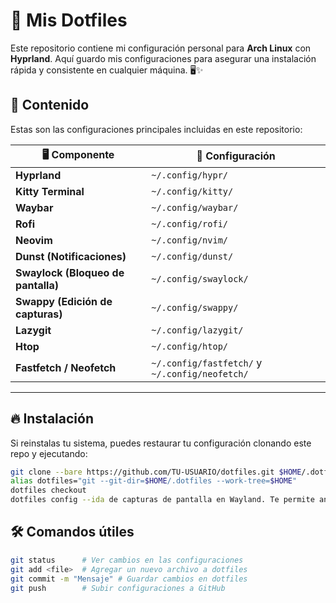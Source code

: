 
# 🚀 Mis Dotfiles

Este repositorio contiene mi configuración personal para **Arch Linux** con **Hyprland**. Aquí guardo mis configuraciones para asegurar una instalación rápida y consistente en cualquier máquina. 🖥️✨

## 📂 Contenido

Estas son las configuraciones principales incluidas en este repositorio:

| 🖥️ Componente  | 📄 Configuración |
|---------------|----------------|
| **Hyprland**  | `~/.config/hypr/` |
| **Kitty Terminal** | `~/.config/kitty/` |
| **Waybar** | `~/.config/waybar/` |
| **Rofi** | `~/.config/rofi/` |
| **Neovim** | `~/.config/nvim/` |
| **Dunst (Notificaciones)** | `~/.config/dunst/` |
| **Swaylock (Bloqueo de pantalla)** | `~/.config/swaylock/` |
| **Swappy (Edición de capturas)** | `~/.config/swappy/` |
| **Lazygit** | `~/.config/lazygit/` |
| **Htop** | `~/.config/htop/` |
| **Fastfetch / Neofetch** | `~/.config/fastfetch/` y `~/.config/neofetch/` |

---

## 🔥 Instalación

Si reinstalas tu sistema, puedes restaurar tu configuración clonando este repo y ejecutando:

```bash
git clone --bare https://github.com/TU-USUARIO/dotfiles.git $HOME/.dotfiles
alias dotfiles="git --git-dir=$HOME/.dotfiles --work-tree=$HOME"
dotfiles checkout
dotfiles config --ida de capturas de pantalla en Wayland. Te permite anotar, recortar y resaltar imágenes local status.showUntrackedFiles no
```
## 🛠️ Comandos útiles

```bash
git status      # Ver cambios en las configuraciones
git add <file>  # Agregar un nuevo archivo a dotfiles
git commit -m "Mensaje" # Guardar cambios en dotfiles
git push        # Subir configuraciones a GitHub
```








